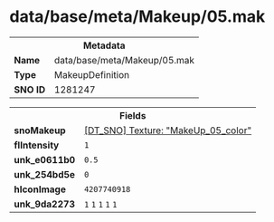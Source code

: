 <h1>data/base/meta/Makeup/05.mak</h1><table><tr><th colspan="100%">Metadata</th></tr><tr><td><b>Name</b></td><td>data/base/meta/Makeup/05.mak</td></tr><tr><td><b>Type</b></td><td>MakeupDefinition</td></tr><tr><td><b>SNO ID</b></td><td>1281247</td></tr></table>

<table><tr><th colspan="100%">Fields</th></tr><tr><td><b>snoMakeup</b></td><td><a href="..\Texture\MakeUp_05_color.tex">[DT_SNO] Texture: "MakeUp_05_color"</a></td></tr><tr><td><b>flIntensity</b></td><td><code>1</code></td></tr><tr><td><b>unk_e0611b0</b></td><td><code>0.5</code></td></tr><tr><td><b>unk_254bd5e</b></td><td><code>0</code></td></tr><tr><td><b>hIconImage</b></td><td><code>4207740918</code></td></tr><tr><td><b>unk_9da2273</b></td><td><code>1</code>
<code>1</code>
<code>1</code>
<code>1</code>
<code>1</code>
</td></tr></table>

